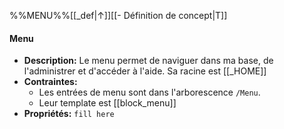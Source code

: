 %%MENU%%[[_def|↑]][[- Définition de concept|T]]
#### Menu
- **Description:** Le menu permet de naviguer dans ma base, de l'administrer et d'accéder à l'aide. Sa racine est [[_HOME]]
- **Contraintes:**
  - Les entrées de menu sont dans l'arborescence `/Menu`.
  - Leur template est [[block_menu]]
- **Propriétés:** `fill here`